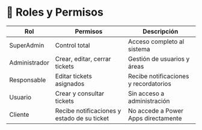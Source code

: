 # 👥 Roles y Permisos

| Rol | Permisos | Descripción |
|-----|-----------|-------------|
| SuperAdmin | Control total | Acceso completo al sistema |
| Administrador | Crear, editar, cerrar tickets | Gestión de usuarios y áreas |
| Responsable | Editar tickets asignados | Recibe notificaciones y recordatorios |
| Usuario | Crear y consultar tickets | Sin acceso a administración |
| Cliente | Recibe notificaciones y estado de su ticket | No accede a Power Apps directamente |
